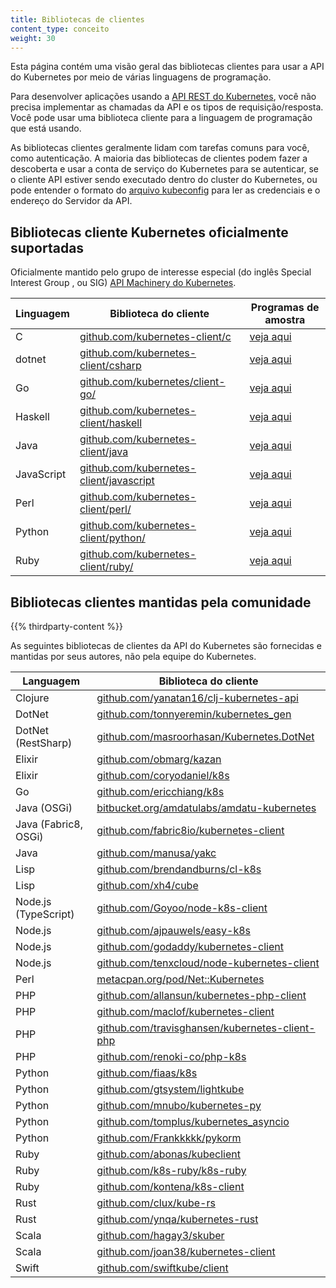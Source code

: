 ```yaml
---
title: Bibliotecas de clientes
content_type: conceito
weight: 30
---
```


<!-- overview -->
Esta página contém uma visão geral das bibliotecas clientes para usar a API do Kubernetes por meio de várias linguagens de programação.


<!-- body -->
Para desenvolver aplicações usando a [API REST do Kubernetes](/docs/reference/using-api/),
você não precisa implementar as chamadas da API e os tipos de requisição/resposta. 
Você pode usar uma biblioteca cliente para a linguagem de programação que está usando.

As bibliotecas clientes geralmente lidam com tarefas comuns para você, como autenticação.
A maioria das bibliotecas de clientes podem fazer a descoberta e usar a conta de serviço do Kubernetes para
se autenticar, se o cliente API estiver sendo executado dentro do cluster do Kubernetes, ou pode
entender o formato do [arquivo kubeconfig](/docs/tasks/access-application-cluster/configure-access-multiple-clusters/)
para ler as credenciais e o endereço do Servidor da API.

## Bibliotecas cliente Kubernetes oficialmente suportadas

Oficialmente mantido pelo grupo de interesse especial (do inglês Special Interest Group , ou SIG)
[API Machinery do Kubernetes](https://github.com/kubernetes/community/tree/master/sig-api-machinery).


| Linguagem   | Biblioteca do cliente | Programas de amostra  |
|------------|----------------|-----------------|
| C          | [github.com/kubernetes-client/c](https://github.com/kubernetes-client/c/) | [veja aqui](https://github.com/kubernetes-client/c/tree/master/examples)
| dotnet     | [github.com/kubernetes-client/csharp](https://github.com/kubernetes-client/csharp) | [veja aqui](https://github.com/kubernetes-client/csharp/tree/master/examples/simple)
| Go         | [github.com/kubernetes/client-go/](https://github.com/kubernetes/client-go/) | [veja aqui](https://github.com/kubernetes/client-go/tree/master/examples)
| Haskell    | [github.com/kubernetes-client/haskell](https://github.com/kubernetes-client/haskell) | [veja aqui](https://github.com/kubernetes-client/haskell/tree/master/kubernetes-client/example)
| Java       | [github.com/kubernetes-client/java](https://github.com/kubernetes-client/java/) | [veja aqui](https://github.com/kubernetes-client/java#installation)
| JavaScript | [github.com/kubernetes-client/javascript](https://github.com/kubernetes-client/javascript) | [veja aqui](https://github.com/kubernetes-client/javascript/tree/master/examples)
| Perl       | [github.com/kubernetes-client/perl/](https://github.com/kubernetes-client/perl/) | [veja aqui](https://github.com/kubernetes-client/perl/tree/master/examples)
| Python     | [github.com/kubernetes-client/python/](https://github.com/kubernetes-client/python/) | [veja aqui](https://github.com/kubernetes-client/python/tree/master/examples)
| Ruby       | [github.com/kubernetes-client/ruby/](https://github.com/kubernetes-client/ruby/) | [veja aqui](https://github.com/kubernetes-client/ruby/tree/master/examples)

## Bibliotecas clientes mantidas pela comunidade

{{% thirdparty-content %}}

As seguintes bibliotecas de clientes da API do Kubernetes são fornecidas e mantidas por 
seus autores, não pela equipe do Kubernetes.

| Languagem             | Biblioteca do cliente                       |
| -------------------- | ---------------------------------------- |
| Clojure              | [github.com/yanatan16/clj-kubernetes-api](https://github.com/yanatan16/clj-kubernetes-api) |
| DotNet               | [github.com/tonnyeremin/kubernetes_gen](https://github.com/tonnyeremin/kubernetes_gen) |
| DotNet (RestSharp)   | [github.com/masroorhasan/Kubernetes.DotNet](https://github.com/masroorhasan/Kubernetes.DotNet) |
| Elixir               | [github.com/obmarg/kazan](https://github.com/obmarg/kazan/) |
| Elixir               | [github.com/coryodaniel/k8s](https://github.com/coryodaniel/k8s) |
| Go                   | [github.com/ericchiang/k8s](https://github.com/ericchiang/k8s) |
| Java (OSGi)          | [bitbucket.org/amdatulabs/amdatu-kubernetes](https://bitbucket.org/amdatulabs/amdatu-kubernetes) |
| Java (Fabric8, OSGi) | [github.com/fabric8io/kubernetes-client](https://github.com/fabric8io/kubernetes-client) |
| Java                 | [github.com/manusa/yakc](https://github.com/manusa/yakc) |
| Lisp                 | [github.com/brendandburns/cl-k8s](https://github.com/brendandburns/cl-k8s) |
| Lisp                 | [github.com/xh4/cube](https://github.com/xh4/cube) |
| Node.js (TypeScript) | [github.com/Goyoo/node-k8s-client](https://github.com/Goyoo/node-k8s-client) |
| Node.js              | [github.com/ajpauwels/easy-k8s](https://github.com/ajpauwels/easy-k8s)
| Node.js              | [github.com/godaddy/kubernetes-client](https://github.com/godaddy/kubernetes-client) |
| Node.js              | [github.com/tenxcloud/node-kubernetes-client](https://github.com/tenxcloud/node-kubernetes-client) |
| Perl                 | [metacpan.org/pod/Net::Kubernetes](https://metacpan.org/pod/Net::Kubernetes) |
| PHP                  | [github.com/allansun/kubernetes-php-client](https://github.com/allansun/kubernetes-php-client) |
| PHP                  | [github.com/maclof/kubernetes-client](https://github.com/maclof/kubernetes-client) |
| PHP                  | [github.com/travisghansen/kubernetes-client-php](https://github.com/travisghansen/kubernetes-client-php) |
| PHP                  | [github.com/renoki-co/php-k8s](https://github.com/renoki-co/php-k8s) |
| Python               | [github.com/fiaas/k8s](https://github.com/fiaas/k8s) |
| Python               | [github.com/gtsystem/lightkube](https://github.com/gtsystem/lightkube) |
| Python               | [github.com/mnubo/kubernetes-py](https://github.com/mnubo/kubernetes-py) |
| Python               | [github.com/tomplus/kubernetes_asyncio](https://github.com/tomplus/kubernetes_asyncio) |
| Python               | [github.com/Frankkkkk/pykorm](https://github.com/Frankkkkk/pykorm) |
| Ruby                 | [github.com/abonas/kubeclient](https://github.com/abonas/kubeclient) |
| Ruby                 | [github.com/k8s-ruby/k8s-ruby](https://github.com/k8s-ruby/k8s-ruby) |
| Ruby                 | [github.com/kontena/k8s-client](https://github.com/kontena/k8s-client) |
| Rust                 | [github.com/clux/kube-rs](https://github.com/clux/kube-rs) |
| Rust                 | [github.com/ynqa/kubernetes-rust](https://github.com/ynqa/kubernetes-rust) |
| Scala                | [github.com/hagay3/skuber](https://github.com/hagay3/skuber) |
| Scala                | [github.com/joan38/kubernetes-client](https://github.com/joan38/kubernetes-client) |
| Swift                | [github.com/swiftkube/client](https://github.com/swiftkube/client) |
